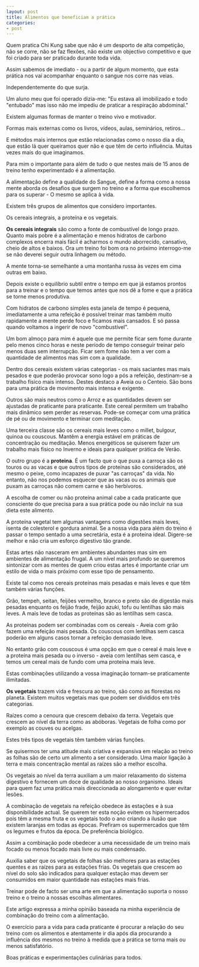 ```yaml
---
layout: post
title: Alimentos que beneficiam a prática
categories:
- post
---
```

Quem pratica Chi Kung sabe que não é um desporto de alta competição, não se
corre, não se faz flexões, não existe um objectivo competitivo e que foi criado para ser praticado durante toda vida. 

Assim sabemos de imediato - ou a partir de algum momento, que esta prática
nos vai acompanhar enquanto o sangue nos corre nas veias.

Independentemente do que surja. 

Um aluno meu que foi operado dizia-me: "Eu estava ali imobilizado e todo
"entubado" mas isso não me impediu de praticar a respiração abdominal."

Existem algumas formas de manter o treino vivo e motivador.

Formas mais externas como os livros, vídeos, aulas, seminários, retiros...

E métodos mais internos que estão relacionadas como o nosso dia a dia, que estão lá quer queiramos quer não e que têm de certo influência. Muitas vezes mais do que imaginamos. 

Para mim o importante para além de tudo o que nestes mais de 15 anos
de treino tenho experimentado é a alimentação. 

A alimentação define a qualidade do Sangue, define a forma como a nossa
mente aborda os desafios que surgem no treino e a forma que escolhemos
para os superar - O mesmo se aplica à vida. 

Existem três grupos de alimentos que considero importantes. 

Os cereais integrais, a proteína e os vegetais. 

**Os cereais integrais** são como a fonte de combustível de longo prazo.
Quanto mais pobre é a alimentação e menos hidratos de carbono complexos encerra mais fácil é acharmos o mundo aborrecido, cansativo, cheio de
altos e baixos. Ora um treino foi bom ora no próximo interrogo-me se não
deverei seguir outra linhagem ou método.

A mente torna-se semelhante a uma montanha russa às vezes em cima outras
em baixo. 

Depois existe o equilíbrio subtil entre o tempo em que já estamos prontos
para a treinar e o tempo que temos antes que nos dê a fome e que a prática se torne menos produtiva. 

Com hidratos de carbono simples esta janela de tempo é pequena,
imediatamente a uma refeição é possível treinar mas também muito rapidamente
a mente perde foco e ficamos mais cansados. E só passa quando voltamos
a ingerir de novo "combustível". 

Um bom almoço para mim é aquele que me permite ficar sem fome durante pelo
menos cinco horas e neste período de tempo conseguir treinar pelo menos
duas sem interrupção. Ficar sem fome não tem a ver com a quantidade de alimentos mas sim com a qualidade.

Dentro dos cereais existem várias categorias - os mais saciantes mas mais
pesados e que poderão provocar sono logo a pós a refeição, destinam-se
a trabalho físico mais intenso. Destes destaco a Aveia ou o Centeio.  São
bons para uma prática de movimento mais intensa e exigente.

Outros são mais neutros como o Arroz e as quantidades devem ser ajustadas
de praticante para praticante. Este cereal permitem um trabalho mais
dinâmico sem perder as reservas. Pode-se começar com uma prática de pé ou
de movimento e terminar com meditação.

Uma terceira classe são os cereais mais leves como o millet, bulgour,
quinoa ou couscous. Mantêm a energia estável em práticas de concentração ou meditação. Menos energéticos se quiserem fazer um trabalho mais físico no Inverno e ideais para qualquer prática de Verão. 

O outro grupo é a **proteina**. É um facto que o que puxa a carroça são os
touros ou as vacas e que outros tipos de proteínas são considerados, até
mesmo o peixe, como incapazes de puxar "as carroças" da vida. No entanto, não nos podemos esquecer que as vacas ou os animais que puxam as carroças não
comem carne e são herbívoros. 

A escolha de comer ou não proteína animal cabe a cada praticante que
consciente do que precisa para a sua prática pode ou não incluir na sua
dieta este alimento. 

A proteína vegetal tem algumas vantagens como digestões mais leves, isenta
de colesterol e gordura animal. Se a nossa vida para além do treino
é passar o tempo sentado a uma secretária, esta é a proteína ideal. Digere-se melhor e não cria um esforço digestivo tão grande. 

Estas artes não nasceram em ambientes abundantes mas sim em ambientes de
alimentação frugal. A um nível mais profundo se queremos sintonizar com as
mentes de quem criou estas artes é importante criar um estilo de vida o mais próximo com esse tipo de pensamento. 

Existe tal como nos cereais proteínas mais pesadas e mais leves e que têm
também várias funções. 

Grão, tempeh, seitan, feijões vermelho, branco e preto são de digestão
mais pesadas enquanto os feijão frade, feijão azuki, tofu ou lentilhas são
mais leves. A mais leve de todas as proteínas são as lentilhas sem casca.

As proteínas podem ser combinadas com os cereais -  Aveia com grão fazem
uma refeição mais pesada. Os couscous com lentilhas sem casca poderão em
alguns casos tornar a refeição demasiado leve. 

No entanto grão com couscous é uma opção em que o cereal é mais leve
e a proteína mais pesada ou o inverso - aveia com lentilhas sem casca,
e temos um cereal mais de fundo com uma proteína mais leve. 

Estas combinações utilizando a vossa imaginação tornam-se praticamente ilimitadas.  

**Os vegetais** trazem vida e frescura ao treino, são como as florestas no
planeta. Existem muitos vegetais mas que podem ser divididos em três
categorias. 

Raízes como a cenoura que crescem debaixo da terra. Vegetais que crescem
ao nível da terra como as abóboras. Vegetais de folha como por exemplo as
couves ou acelgas.

Estes três tipos de vegetais têm também várias funções.

Se quisermos ter uma atitude mais criativa e expansiva em relação ao
treino as folhas são de certo um alimento a ser considerado. Uma maior
ligação à terra e mais concentração mental as raízes são a melhor escolha.

Os vegetais ao nível da terra auxiliam a um maior relaxamento do sistema
digestivo e fornecem um doce de qualidade ao nosso organismo. Ideais para
quem faz uma prática mais direccionada ao alongamento e quer evitar lesões. 

A combinação de vegetais na refeição obedece às estações e à sua disponibilidade actual. Se querem ter esta noção evitem os hipermercados
pois têm a mesma fruta e os vegetais todo o ano criando a ilusão que
existem laranjas em todas as épocas. Prefiram os supermercados que têm os legumes e frutos da época. De preferência biológico. 

Assim a combinação pode obedecer a uma necessidade de um treino mais
focado ou menos focado mais livre ou mais condensado. 

Auxilia saber que os vegetais de folhas são melhores para as estações quentes e as raízes para as estações frias. Os vegetais que crescem ao nível do solo são indicados para qualquer estação mas devem ser consumidos em maior quantidade nas estações mais frias.

Treinar pode de facto ser uma arte em que a alimentação suporta o nosso
treino e o treino a nossas escolhas alimentares. 

Este artigo expressa a minha opinião baseada na minha experiência de
combinação do treino com a alimentação.

O exercício para a vida para cada praticante é procurar a relação do seu
treino com os alimentos e atentamente ir dia após dia procurando a influência dos mesmos no treino à medida que a prática se torna mais ou menos satisfatório. 

Boas práticas e experimentações culinárias para todos. 


